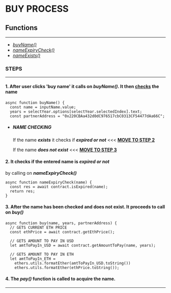 # **BUY PROCESS**

## **Functions**
___
- [*buyName()*](#1-after-user-clicks-buy-name-it-checks-if-the-name-already-exists-if-returned-value-is-false-jump-to-step-3)
- [*nameExpiryCheck()*](#2-it-checks-if-the-entered-name-is-expired-or-not)
- [*nameExists()*](#3-after-the-name-has-been-checked-and-does-not-exist-it-fetches-the-current-eth-price-and-amount-to-pay)

### **STEPS**
___

#### **1.** After user clicks **'buy name'** it calls on ***buyName()***. It then [checks](#name-checking) the name 
```shell
async function buyName() {
  const name = inputName.value;
  years = selectYear.options[selectYear.selectedIndex].text;
  const partnerAddress = "0x220CBAa432d0dC976517cbC0313CF54477dAa66C";
```
- ##### **NAME CHECKING**

    If the name ***exists*** it checks if ***expired or not*** <<< [**MOVE TO STEP 2**](#2-it-checks-if-the-entered-name-is-expired-or-not)

    If the name ***does not exist*** <<< [**MOVE TO STEP 3**](#3-after-the-name-has-been-checked-and-does-not-exist-it-fetches-the-current-eth-price-and-amount-to-pay)


#### **2.** It checks if the entered name is ***expired or not***
by calling on ***nameExpiryCheck()***
```shell
async function nameExpiryCheck(name) {
  const res = await contract.isExpired(name);
  return res;
}
```
#### 3. After the name has been checked and does not exist. It proceeds to call on ***buy()***
```shell
async function buy(name, years, partnerAddress) {
  // GETS CURRENT ETH PRICE
  const ethPrice = await contract.getEthPrice();

  // GETS AMOUNT TO PAY IN USD
  let amtToPayIn_USD = await contract.getAmountToPay(name, years);

  // GETS AMOUNT TO PAY IN ETH
  let amtToPayIn_ETH =
    ethers.utils.formatEther(amtToPayIn_USD.toString()) 
    ethers.utils.formatEther(ethPrice.toString());
```

#### 4. The ***pay()*** function is called to acquire the name.
___
    

